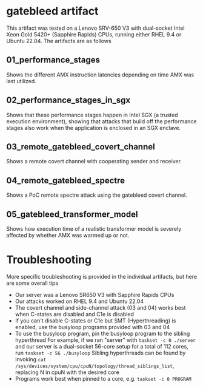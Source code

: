 # gatebleed artifact

This artifact was tested on a Lenovo SRV-650 V3 with dual-socket Intel Xeon Gold 5420+ (Sapphire Rapids) CPUs, running either RHEL 9.4 or Ubuntu 22.04. The artifacts are as follows

## 01_performance_stages
Shows the different AMX instruction latencies depending on time AMX was last utilized.

## 02_performance_stages_in_sgx
Shows that these performance stages happen in Intel SGX (a trusted execution environment), showing that attacks that build off the performance stages also work when the application is enclosed in an SGX enclave.

## 03_remote_gatebleed_covert_channel
Shows a remote covert channel with cooperating sender and receiver.

## 04_remote_gatebleed_spectre
Shows a PoC remote spectre attack using the gatebleed covert channel. 

## 05_gatebleed_transformer_model
Shows how execution time of a realistic transformer model is severely affected by whether AMX was warmed up or not. 

# Troubleshooting
More specific troubleshooting is provided in the individual artifacts, but here are some overall tips

- Our server was a Lenovo SR650 V3 with Sapphire Rapids CPUs
- Our attacks worked on RHEL 9.4 and Ubuntu 22.04
- The covert channel and side-channel attack (03 and 04) works best when C-states are disabled and C1e is disabled
- If you can't disable C-states or C1e but SMT (Hyperthreading) is enabled, use the busyloop programs provided with 03 and 04
- To use the busyloop program, pin the busyloop program to the sibling hyperthread
For example, if we ran "server" with `taskset -c 0 ./server` and our server is a dual-socket 56-core setup for a total of 112 cores, run `taskset -c 56 ./busyloop` 
Sibling hyperthreads can be found by invoking `cat /sys/devices/system/cpu/cpuN/topology/thread_siblings_list`, replacing N in cpuN with the desired core
- Programs work best when pinned to a core, e.g. `taskset -c 0 PROGRAM`
